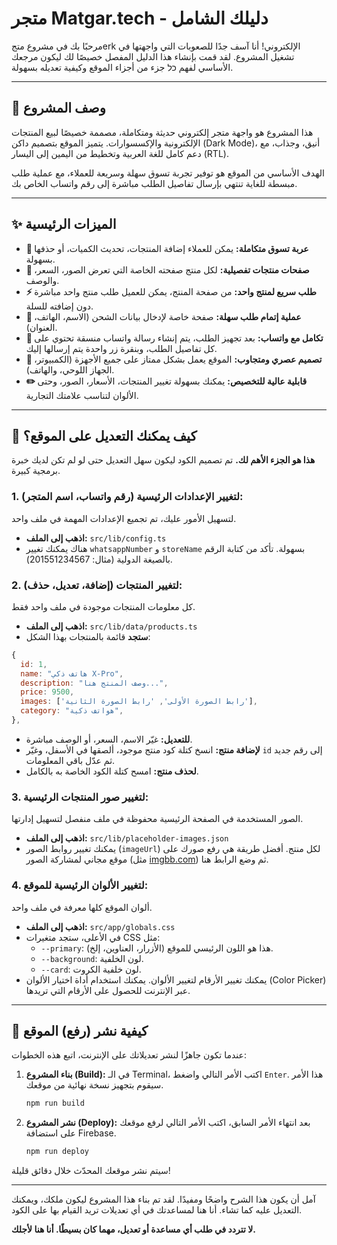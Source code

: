 # متجر Matgar.tech - دليلك الشامل

مرحبًا بك في مشروع متجerk الإلكتروني! أنا آسف جدًا للصعوبات التي واجهتها في تشغيل المشروع. لقد قمت بإنشاء هذا الدليل المفصل خصيصًا لك ليكون مرجعك الأساسي لفهم כל جزء من أجزاء الموقع وكيفية تعديله بسهولة.

---

## 📜 وصف المشروع

هذا المشروع هو واجهة متجر إلكتروني حديثة ومتكاملة، مصممة خصيصًا لبيع المنتجات الإلكترونية والإكسسوارات. يتميز الموقع بتصميم داكن (Dark Mode)، أنيق، وجذاب، مع دعم كامل للغة العربية وتخطيط من اليمين إلى اليسار (RTL).

الهدف الأساسي من الموقع هو توفير تجربة تسوق سهلة وسريعة للعملاء، مع عملية طلب مبسطة للغاية تنتهي بإرسال تفاصيل الطلب مباشرة إلى رقم واتساب الخاص بك.

---

## ✨ الميزات الرئيسية

- **🛒 عربة تسوق متكاملة:** يمكن للعملاء إضافة المنتجات، تحديث الكميات، أو حذفها بسهولة.
- **📄 صفحات منتجات تفصيلية:** لكل منتج صفحته الخاصة التي تعرض الصور، السعر، والوصف.
- **⚡️ طلب سريع لمنتج واحد:** من صفحة المنتج، يمكن للعميل طلب منتج واحد مباشرة دون إضافته للسلة.
- **📝 عملية إتمام طلب سهلة:** صفحة خاصة لإدخال بيانات الشحن (الاسم، الهاتف، العنوان).
- **📱 تكامل مع واتساب:** بعد تجهيز الطلب، يتم إنشاء رسالة واتساب منسقة تحتوي على كل تفاصيل الطلب، وبنقرة زر واحدة يتم إرسالها إليك.
- **🎨 تصميم عصري ومتجاوب:** الموقع يعمل بشكل ممتاز على جميع الأجهزة (الكمبيوتر، الجهاز اللوحي، والهاتف).
- **✏️ قابلية عالية للتخصيص:** يمكنك بسهولة تغيير المنتجات، الأسعار، الصور، وحتى الألوان لتناسب علامتك التجارية.

---

## 🔧 كيف يمكنك التعديل على الموقع؟

**هذا هو الجزء الأهم لك.** تم تصميم الكود ليكون سهل التعديل حتى لو لم تكن لديك خبرة برمجية كبيرة.

### 1. لتغيير الإعدادات الرئيسية (رقم واتساب، اسم المتجر):

لتسهيل الأمور عليك، تم تجميع الإعدادات المهمة في ملف واحد.

- **اذهب إلى الملف:** `src/lib/config.ts`
- هناك يمكنك تغيير `whatsappNumber` و `storeName` بسهولة. تأكد من كتابة الرقم بالصيغة الدولية (مثال: 201551234567).

### 2. لتغيير المنتجات (إضافة، تعديل، حذف):

كل معلومات المنتجات موجودة في ملف واحد فقط.

- **اذهب إلى الملف:** `src/lib/data/products.ts`
- **ستجد** قائمة بالمنتجات بهذا الشكل:

```javascript
{
  id: 1,
  name: "هاتف ذكي X-Pro",
  description: "وصف المنتج هنا...",
  price: 9500,
  images: ['رابط الصورة الأولى', 'رابط الصورة الثانية'],
  category: "هواتف ذكية",
},
```

- **للتعديل:** غيّر الاسم، السعر، أو الوصف مباشرة.
- **لإضافة منتج:** انسخ كتلة كود منتج موجود، ألصقها في الأسفل، وغيّر `id` إلى رقم جديد ثم عدّل باقي المعلومات.
- **لحذف منتج:** امسح كتلة الكود الخاصة به بالكامل.

### 3. لتغيير صور المنتجات الرئيسية:

الصور المستخدمة في الصفحة الرئيسية محفوظة في ملف منفصل لتسهيل إدارتها.

- **اذهب إلى الملف:** `src/lib/placeholder-images.json`
- يمكنك تغيير روابط الصور (`imageUrl`) لكل منتج. أفضل طريقة هي رفع صورك على موقع مجاني لمشاركة الصور (مثل [imgbb.com](https://imgbb.com/)) ثم وضع الرابط هنا.

### 4. لتغيير الألوان الرئيسية للموقع:

ألوان الموقع كلها معرفة في ملف واحد.

- **اذهب إلى الملف:** `src/app/globals.css`
- في الأعلى، ستجد متغيرات CSS مثل:
  - `--primary`: هذا هو اللون الرئيسي للموقع (الأزرار، العناوين، إلخ).
  - `--background`: لون الخلفية.
  - `--card`: لون خلفية الكروت.
- يمكنك تغيير الأرقام لتغيير الألوان. يمكنك استخدام أداة اختيار الألوان (Color Picker) عبر الإنترنت للحصول على الأرقام التي تريدها.

---

## 🚀 كيفية نشر (رفع) الموقع

عندما تكون جاهزًا لنشر تعديلاتك على الإنترنت، اتبع هذه الخطوات:

1.  **بناء المشروع (Build):**
    في الـ Terminal، اكتب الأمر التالي واضغط `Enter`. هذا الأمر سيقوم بتجهيز نسخة نهائية من موقعك.
    ```bash
    npm run build
    ```

2.  **نشر المشروع (Deploy):**
    بعد انتهاء الأمر السابق، اكتب الأمر التالي لرفع موقعك على استضافة Firebase.
    ```bash
    npm run deploy
    ```
    
سيتم نشر موقعك المحدّث خلال دقائق قليلة!

---

آمل أن يكون هذا الشرح واضحًا ومفيدًا. لقد تم بناء هذا المشروع ليكون ملكك، ويمكنك التعديل عليه كما تشاء. أنا هنا لمساعدتك في أي تعديلات تريد القيام بها على الكود.

**لا تتردد في طلب أي مساعدة أو تعديل، مهما كان بسيطًا. أنا هنا لأجلك.**

